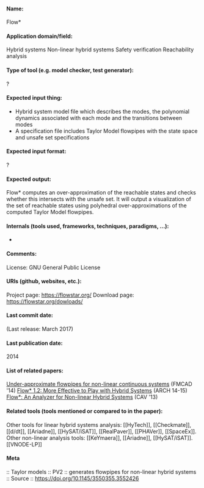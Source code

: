 #### Name:
Flow*

#### Application domain/field:
Hybrid systems
Non-linear hybrid systems
Safety verification
Reachability analysis

#### Type of tool (e.g. model checker, test generator):
?

#### Expected input thing:
- Hybrid system model file which describes the modes, the polynomial dynamics associated with each mode and the transitions between modes
- A specification file includes Taylor Model flowpipes with the state space and unsafe set specifications

#### Expected input format:
?

#### Expected output:
Flow* computes an over-approximation of the reachable states and checks whether this intersects with the unsafe set.
It will output a visualization of the set of reachable states using polyhedral over-approximations of the computed Taylor Model flowpipes.

#### Internals (tools used, frameworks, techniques, paradigms, ...):
-

#### Comments:
License: GNU General Public License

#### URIs (github, websites, etc.):
Project page: https://flowstar.org/
Download page: https://flowstar.org/dowloads/

#### Last commit date:
(Last release: March 2017)

#### Last publication date:
2014

#### List of related papers:
[Under-approximate flowpipes for non-linear continuous systems](https://doi.org/10.1109/FMCAD.2014.6987596) (FMCAD '14)
[Flow* 1.2: More Effective to Play with Hybrid Systems](https://doi.org/10.29007/1w4t) (ARCH 14-15)
[Flow*: An Analyzer for Non-linear Hybrid Systems](https://doi.org/10.1007/978-3-642-39799-8_18) (CAV '13)

#### Related tools (tools mentioned or compared to in the paper):
Other tools for linear hybrid systems analysis: [[HyTech]], [[Checkmate]], [[d/dt]], [[Ariadne]], [[HySAT/iSAT]], [[RealPaver]], [[PHAVer]], [[SpaceEx]].
Other non-linear analysis tools: [[KeYmaera]], [[Ariadne]], [[HySAT/iSAT]].
[[VNODE-LP]]

#### Meta
:: Taylor models
:: PV2 :: generates flowpipes for non-linear hybrid systems
:: Source :: https://doi.org/10.1145/3550355.3552426